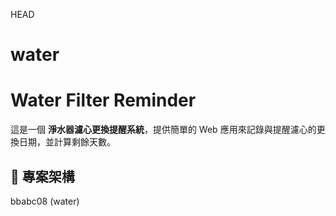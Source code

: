 HEAD
# water

# Water Filter Reminder

這是一個 **淨水器濾心更換提醒系統**，提供簡單的 Web 應用來記錄與提醒濾心的更換日期，並計算剩餘天數。

## 📌 專案架構
bbabc08 (water)
